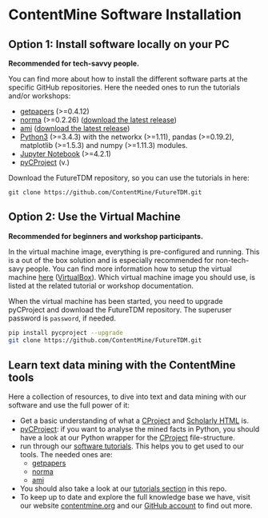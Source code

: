 # ContentMine Software Installation

## Option 1: Install software locally on your PC

**Recommended for tech-savvy people.**

You can find more about how to install the different software parts at the specific GitHub repositories. Here the needed ones to run the tutorials and/or workshops:
- [getpapers](https://github.com/ContentMine/getpapers) (>=0.4.12)
- [norma](https://github.com/ContentMine/norma) (>=0.2.26) ([download the latest release](https://github.com/ContentMine/norma/releases))
- [ami](https://github.com/ContentMine/ami) ([download the latest release](https://github.com/ContentMine/ami/releases))
- [Python3](https://www.python.org/) (>=3.4.3) with the networkx (>=1.11), pandas (>=0.19.2), matplotlib (>=1.5.3) and numpy (>=1.11.3) modules.
- [Jupyter Notebook](http://jupyter.org/) (>=4.2.1)
- [pyCProject](https://github.com/ContentMine/pyCProject) (v.)

Download the FutureTDM repository, so you can use the tutorials in here:
```
git clone https://github.com/ContentMine/FutureTDM.git
```

## Option 2: Use the Virtual Machine

**Recommended for beginners and workshop participants.**

In the virtual machine image, everything is pre-configured and running. This is a out of the box solution and is especially recommended for non-tech-savy people. You can find more information how to setup the virtual machine [here](https://github.com/ContentMine/workshop-resources/tree/master/software-tutorials/vms) ([VirtualBox](https://www.virtualbox.org/)). Which virtual machine image you should use, is listed at the related tutorial or workshop documentation.

When the virtual machine has been started, you need to upgrade pyCProject and download the FutureTDM repository. The superuser password is ```password```, if needed.

```bash
pip install pycproject --upgrade
git clone https://github.com/ContentMine/FutureTDM.git
```

## Learn text data mining with the ContentMine tools

Here a collection of resources, to dive into text and data mining with our software and use the full power of it:
- Get a basic understanding of what a [CProject](https://github.com/ContentMine/workshop-resources/tree/master/software-tutorials/cproject) and [Scholarly HTML](https://github.com/ContentMine/workshop-resources/tree/master/software-tutorials/sHTML) is.
- [pyCProject](https://github.com/ContentMine/pyCProject): if you want to analyse the mined facts in Python, you should have a look at our Python wrapper for the [CProject](https://github.com/ContentMine/workshop-resources/blob/master/software-tutorials/cproject/README.md) file-structure.
- run through our [software tutorials](https://github.com/ContentMine/workshop-resources/tree/master/software-tutorials). This helps you to get used to our tools. The needed ones are:
	- [getpapers](https://github.com/ContentMine/workshop-resources/blob/master/software-tutorials/getpapers/README.md)
	- [norma](https://github.com/ContentMine/workshop-resources/blob/master/software-tutorials/norma/README.md)
	- [ami](https://github.com/ContentMine/workshop-resources/blob/master/software-tutorials/ami/README.md)
- You should also take a look at our [tutorials section](tutorials/) in this repo.
- To keep up to date and explore the full knowledge base we have, visit our website [contentmine.org](http://contentmine.org/) and our [GitHub account](https://github.com/ContentMine) to find out more. 


